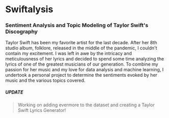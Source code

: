 # Swiftalysis

### Sentiment Analysis and Topic Modeling of Taylor Swift's Discography
Taylor Swift has been my favorite artist for the last decade. After her 8th studio album, folklore, released in the middle of the pandemic, I couldn't contain my excitement. I was left in awe by the intricacy and meticulousness of her lyrics and decided to spend some time analyzing the lyrics of one of the greatest musicians of our generation. To combine my passion for her music and my love for data analysis and machine learning, I undertook a personal project to determine the sentiments evoked by her music and the various topics covered. 

##### UPDATE
> Working on adding evermore to the dataset and creating a Taylor Swift Lyrics Generator!
